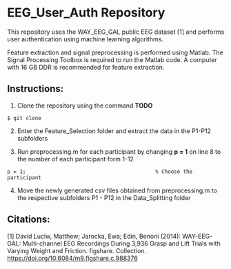 # EEG_User_Auth Repository
This repository uses the WAY_EEG_GAL public EEG dataset [1] and performs user authentication using machine learning algorithms. 

Feature extraction and signal preprocessing is performed using Matlab. The Signal Processing Toolbox is required to run the Matlab code. A computer with 16 GB DDR is recommended for feature extraction.

## Instructions:

1. Clone the repository using the command **TODO**
```
$ git clone 
```

2. Enter the Feature_Selection folder and extract the data in the P1-P12 subfolders

3. Run preprocessing.m for each participant by changing **p = 1** on line 8 to the number of each participant form 1-12

```
p = 1;                                          % Choose the participant
```

4. Move the newly generated csv files obtained from preprocessing.m to the respective subfolders P1 - P12 in the Data_Splitting folder

## Citations:

[1] David Luciw, Matthew; Jarocka, Ewa; Edin, Benoni (2014): WAY-EEG-GAL: Multi-channel EEG Recordings During 3,936 Grasp and Lift Trials with Varying Weight and Friction. figshare. Collection. https://doi.org/10.6084/m9.figshare.c.988376 
